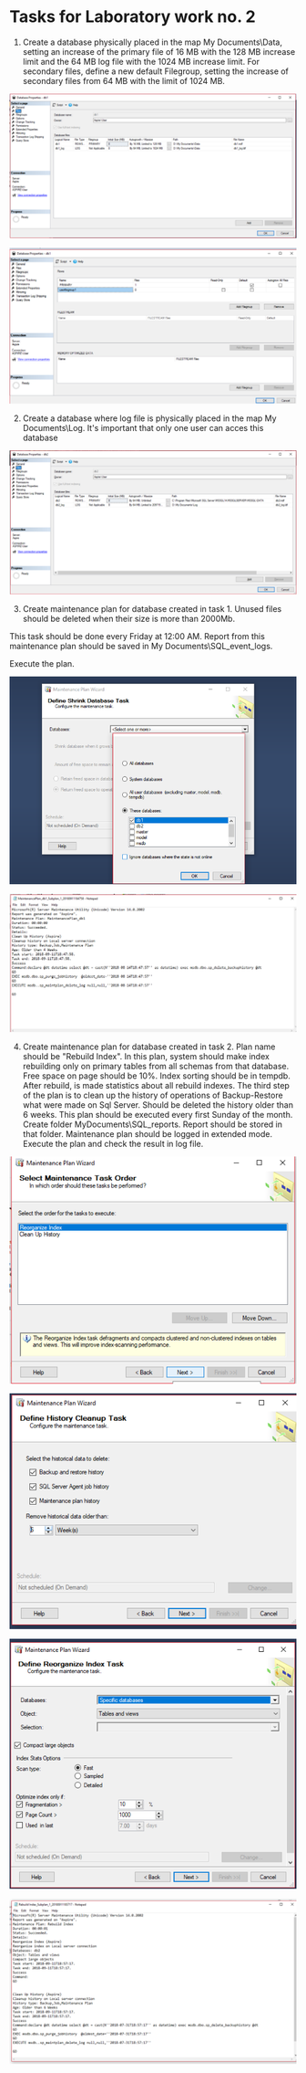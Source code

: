 # Tasks for Laboratory work no. 2



1. Create a database physically placed in the map My Documents\Data, setting an increase of the primary file 
of 16 MB with the 
128 MB increase limit and the 64 MB log file with the 1024 MB increase limit.
For secondary files, define a new default Filegroup, 
setting the increase of secondary files from 64 MB with the limit of 1024 MB.
     


![Screenshot1](https://github.com/verasv81/DataBase/blob/master/Laboratory1/images/db1_files.png)

![Screenshot2](https://github.com/verasv81/DataBase/blob/master/Laboratory1/images/db1_filegroup.png)



2. Create a database where log file is physically placed in the map My Documents\Log. 
It's important that only one user can acces 
this database



![Screenshot3](https://github.com/verasv81/DataBase/blob/master/Laboratory1/images/db2_files.png)



3. Create maintenance plan for database created in task 1. Unused files should be deleted when their size is more than 2000Mb. 

This task should be done every Friday at 12:00 AM. Report from this maintenance plan should be saved in My Documents\SQL_event_logs. 

Execute the plan. 



![Screenshot4](https://github.com/verasv81/DataBase/blob/master/Laboratory1/images/db1_plan.png)

![Screenshot5](https://github.com/verasv81/DataBase/blob/master/Laboratory1/images/db1_plan_report.png)



4. Create maintenance plan for database created in task 2. 
Plan name should be "Rebuild Index". In this plan, system should make 
index rebuilding only on primary tables from 
all schemas from that database. Free space on page should be 10%. Index sorting should
be in tempdb. After rebuild, 
is made statistics about all rebuild indexes. The third step of the plan is to clean up the history of 
operations of 
Backup-Restore what were made on Sql Server. Should be deleted the history older than 6 weeks. This plan should be executed 
every 
first Sunday of the month. Create folder MyDocuments\SQL_reports. Report should be stored in that folder. 
Maintenance plan should be 
logged in extended mode. Execute the plan and check the result in log file. 



![Screenshot6](https://github.com/verasv81/DataBase/blob/master/Laboratory1/images/db2_plan_jobs.png)

![Screenshot7](https://github.com/verasv81/DataBase/blob/master/Laboratory1/images/db2_plan_clean.png)

![Screenshot8](https://github.com/verasv81/DataBase/blob/master/Laboratory1/images/db2_plan_index.png)

![Screenshot9](https://github.com/verasv81/DataBase/blob/master/Laboratory1/images/db2_plan_report.png)

